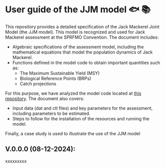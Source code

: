 # User guide of the JJM model :fish: :books:
This repository provides a detailed specification of the Jack Mackerel Joint Model (the JJM model). This model is recognized and used for Jack Mackerel assessment at the SPRFMO Convention. The document includes:

- Algebraic specifications of the assessment model, including the mathematical equations that model the population dynamics of Jack Mackerel.
- Functions defined in the model code to obtain important quantities such as:
  - The Maximum Sustainable Yield (MSY)
  - Biological Reference Points (BRPs)
  - Catch projections

For this purpose, we have analyzed the model code located at [this repository](https://github.com/CriscelyLP/jjm/blob/main/src/jjm.tpl). The document also covers:

- Input data (dat and ctl files) and key parameters for the assessment, including parameters to be estimated.
- Steps to follow for the installation of the resources and running the model.

Finally, a case study is used to illustrate the use of the JJM model

## V.0.0.0 (08-12-2024):
xxxxxxxxx 
